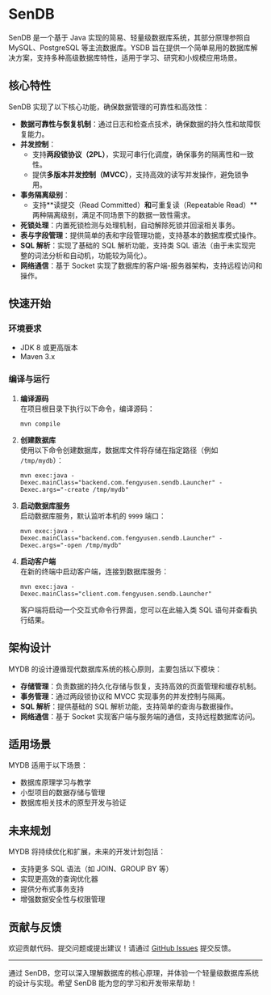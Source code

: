 # SenDB

SenDB 是一个基于 Java 实现的简易、轻量级数据库系统，其部分原理参照自 MySQL、PostgreSQL 等主流数据库。YSDB 旨在提供一个简单易用的数据库解决方案，支持多种高级数据库特性，适用于学习、研究和小规模应用场景。

## 核心特性

SenDB 实现了以下核心功能，确保数据管理的可靠性和高效性：

- **数据可靠性与恢复机制**：通过日志和检查点技术，确保数据的持久性和故障恢复能力。
- **并发控制**：
    - 支持**两段锁协议（2PL）**，实现可串行化调度，确保事务的隔离性和一致性。
    - 提供**多版本并发控制（MVCC）**，支持高效的读写并发操作，避免锁争用。
- **事务隔离级别**：
    - 支持**读提交（Read Committed）**和**可重复读（Repeatable Read）**两种隔离级别，满足不同场景下的数据一致性需求。
- **死锁处理**：内置死锁检测与处理机制，自动解除死锁并回滚相关事务。
- **表与字段管理**：提供简单的表和字段管理功能，支持基本的数据库模式操作。
- **SQL 解析**：实现了基础的 SQL 解析功能，支持类 SQL 语法（由于未实现完整的词法分析和自动机，功能较为简化）。
- **网络通信**：基于 Socket 实现了数据库的客户端-服务器架构，支持远程访问和操作。

## 快速开始

### 环境要求
- JDK 8 或更高版本
- Maven 3.x

### 编译与运行

1. **编译源码**  
   在项目根目录下执行以下命令，编译源码：
   ```shell
   mvn compile
   ```

2. **创建数据库**  
   使用以下命令创建数据库，数据库文件将存储在指定路径（例如 `/tmp/mydb`）：
   ```shell
   mvn exec:java -Dexec.mainClass="backend.com.fengyusen.sendb.Launcher" -Dexec.args="-create /tmp/mydb"
   ```

3. **启动数据库服务**  
   启动数据库服务，默认监听本机的 `9999` 端口：
   ```shell
   mvn exec:java -Dexec.mainClass="backend.com.fengyusen.sendb.Launcher" -Dexec.args="-open /tmp/mydb"
   ```

4. **启动客户端**  
   在新的终端中启动客户端，连接到数据库服务：
   ```shell
   mvn exec:java -Dexec.mainClass="client.com.fengyusen.sendb.Launcher"
   ```
   客户端将启动一个交互式命令行界面，您可以在此输入类 SQL 语句并查看执行结果。

## 架构设计

MYDB 的设计遵循现代数据库系统的核心原则，主要包括以下模块：

- **存储管理**：负责数据的持久化存储与恢复，支持高效的页面管理和缓存机制。
- **事务管理**：通过两段锁协议和 MVCC 实现事务的并发控制与隔离。
- **SQL 解析**：提供基础的 SQL 解析功能，支持简单的查询与数据操作。
- **网络通信**：基于 Socket 实现客户端与服务端的通信，支持远程数据库访问。

## 适用场景

MYDB 适用于以下场景：
- 数据库原理学习与教学
- 小型项目的数据存储与管理
- 数据库相关技术的原型开发与验证

## 未来规划

MYDB 将持续优化和扩展，未来的开发计划包括：
- 支持更多 SQL 语法（如 JOIN、GROUP BY 等）
- 实现更高效的查询优化器
- 提供分布式事务支持
- 增强数据安全性与权限管理

## 贡献与反馈

欢迎贡献代码、提交问题或提出建议！请通过 [GitHub Issues](https://github.com/your-repo/mydb/issues) 提交反馈。

---

通过 SenDB，您可以深入理解数据库的核心原理，并体验一个轻量级数据库系统的设计与实现。希望 SenDB 能为您的学习和开发带来帮助！